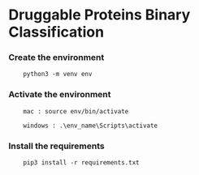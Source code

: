 # Druggable Proteins Binary Classification

### Create the environment

```
    python3 -m venv env 
```

### Activate the environment

```
    mac : source env/bin/activate
    
    windows : .\env_name\Scripts\activate
```

### Install the requirements

```
    pip3 install -r requirements.txt
```